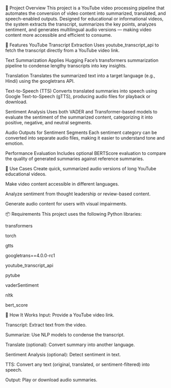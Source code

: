 📘 Project Overview
This project is a YouTube video processing pipeline that automates the conversion of video content into summarized, translated, and speech-enabled outputs. Designed for educational or informational videos, the system extracts the transcript, summarizes the key points, analyzes sentiment, and generates multilingual audio versions — making video content more accessible and efficient to consume.

🔧 Features
YouTube Transcript Extraction
Uses youtube_transcript_api to fetch the transcript directly from a YouTube video link.

Text Summarization
Applies Hugging Face’s transformers summarization pipeline to condense lengthy transcripts into key insights.

Translation
Translates the summarized text into a target language (e.g., Hindi) using the googletrans API.

Text-to-Speech (TTS)
Converts translated summaries into speech using Google Text-to-Speech (gTTS), producing audio files for playback or download.

Sentiment Analysis
Uses both VADER and Transformer-based models to evaluate the sentiment of the summarized content, categorizing it into positive, negative, and neutral segments.

Audio Outputs for Sentiment Segments
Each sentiment category can be converted into separate audio files, making it easier to understand tone and emotion.

Performance Evaluation
Includes optional BERTScore evaluation to compare the quality of generated summaries against reference summaries.

🚀 Use Cases
Create quick, summarized audio versions of long YouTube educational videos.

Make video content accessible in different languages.

Analyze sentiment from thought leadership or review-based content.

Generate audio content for users with visual impairments.

📦 Requirements
This project uses the following Python libraries:

transformers

torch

gtts

googletrans==4.0.0-rc1

youtube_transcript_api

pytube

vaderSentiment

nltk

bert_score

📝 How It Works
Input: Provide a YouTube video link.

Transcript: Extract text from the video.

Summarize: Use NLP models to condense the transcript.

Translate (optional): Convert summary into another language.

Sentiment Analysis (optional): Detect sentiment in text.

TTS: Convert any text (original, translated, or sentiment-filtered) into speech.

Output: Play or download audio summaries.
